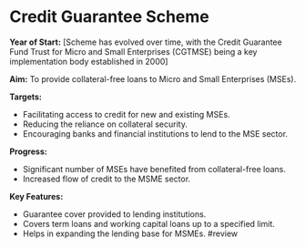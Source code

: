 # Credit Guarantee Scheme

**Year of Start:** [Scheme has evolved over time, with the Credit Guarantee Fund Trust for Micro and Small Enterprises (CGTMSE) being a key implementation body established in 2000]

**Aim:** To provide collateral-free loans to Micro and Small Enterprises (MSEs).

**Targets:**
* Facilitating access to credit for new and existing MSEs.
* Reducing the reliance on collateral security.
* Encouraging banks and financial institutions to lend to the MSE sector.

**Progress:**
* Significant number of MSEs have benefited from collateral-free loans.
* Increased flow of credit to the MSME sector.

**Key Features:**
* Guarantee cover provided to lending institutions.
* Covers term loans and working capital loans up to a specified limit.
* Helps in expanding the lending base for MSMEs.
#review